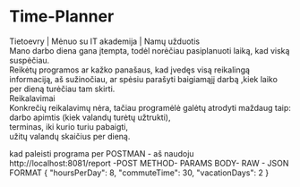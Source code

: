 # Time-Planner
Tietoevry | Mėnuo su IT akademija | Namų užduotis
<br>Mano darbo diena gana įtempta, todėl norėčiau pasiplanuoti laiką, kad viską suspėčiau. 
<br>Reikėtų programos ar kažko panašaus, kad įvedęs visą reikalingą informaciją, aš sužinočiau, ar spėsiu parašyti baigiamąjį darbą ,kiek laiko per dieną turėčiau tam skirti.
<br>Reikalavimai
<br>Konkrečių reikalavimų nėra, tačiau programėlė galėtų atrodyti maždaug taip: 
<br>darbo apimtis (kiek valandų turėtų užtrukti),
<br>terminas, iki kurio turiu pabaigti, 
<br>užitų valandų skaičius per dieną.

kad paleisti programa per POSTMAN - aš naudoju http://localhost:8081/report -POST METHOD- PARAMS BODY- RAW - JSON FORMAT 
{
  "hoursPerDay": 8,
  "commuteTime": 30,
  "vacationDays": 2
}


